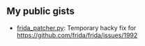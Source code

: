 ## My public gists
* [frida_patcher.py](https://gist.github.com/DownrightNifty/97976b292db7b64d6604d512aba56dd5): Temporary hacky fix for https://github.com/frida/frida/issues/1992
